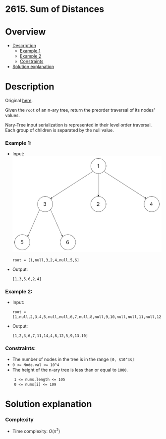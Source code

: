 
# 2615. Sum of Distances
# Overview
- [Description](#description)
  - [Example 1](#example-1)
  - [Example 2](#example-2)
  - [Constraints](#constraints)
- [Solution explanation](#solution-explanation)

# Description
Original [here](https://leetcode.com/problems/sum-of-distances/description/).

Given the `root` of an n-ary tree, return the preorder traversal of its nodes' values.

Nary-Tree input serialization is represented in their level order traversal. Each group of children is separated by the null value.

### Example 1:
- Input:
  ![Example 1](https://github.com/domarey/leetcode/blob/main/solutions/0989.%20Add%20to%20Array-Form%20of%20Integer/img/example1.png)
  ```
  root = [1,null,3,2,4,null,5,6]
  ```
- Output:
  ```
  [1,3,5,6,2,4]
  ```

### Example 2:
- Input:
  ```
  root = [1,null,2,3,4,5,null,null,6,7,null,8,null,9,10,null,null,11,null,12,null,13,null,null,14]
  ```
- Output:
  ```
  [1,2,3,6,7,11,14,4,8,12,5,9,13,10]
  ```


### Constraints:
- The number of nodes in the tree is in the range `[0, $10^4$]`
- `0 <= Node.val <= 10^4`
- The height of the n-ary tree is less than or equal to `1000`.

```
    1 <= nums.length <= 105
    0 <= nums[i] <= 109
```

# Solution explanation

### Complexity
- Time complexity: $O(n^2)$
